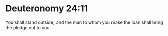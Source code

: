 # Deuteronomy 24:11

You shall stand outside, and the man to whom you make the loan shall bring the pledge out to you.
